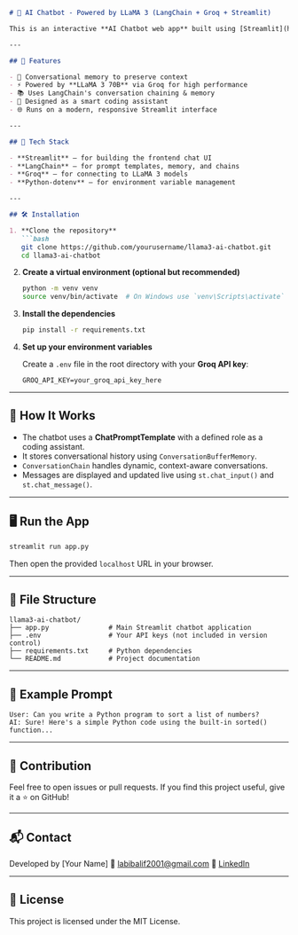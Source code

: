

````markdown
# 🤖 AI Chatbot - Powered by LLaMA 3 (LangChain + Groq + Streamlit)

This is an interactive **AI Chatbot web app** built using [Streamlit](https://streamlit.io/), [LangChain](https://www.langchain.com/), and [Groq](https://groq.com/) models like **LLaMA 3 (70B)**. The assistant is tailored to help users with coding assignments and write **efficient, human-like code** that avoids plagiarism.

---

## 🚀 Features

- 💬 Conversational memory to preserve context
- ⚡ Powered by **LLaMA 3 70B** via Groq for high performance
- 📚 Uses LangChain's conversation chaining & memory
- 🧠 Designed as a smart coding assistant
- 🌐 Runs on a modern, responsive Streamlit interface

---

## 🧰 Tech Stack

- **Streamlit** – for building the frontend chat UI
- **LangChain** – for prompt templates, memory, and chains
- **Groq** – for connecting to LLaMA 3 models
- **Python-dotenv** – for environment variable management

---

## 🛠️ Installation

1. **Clone the repository**
   ```bash
   git clone https://github.com/yourusername/llama3-ai-chatbot.git
   cd llama3-ai-chatbot
````

2. **Create a virtual environment (optional but recommended)**

   ```bash
   python -m venv venv
   source venv/bin/activate  # On Windows use `venv\Scripts\activate`
   ```

3. **Install the dependencies**

   ```bash
   pip install -r requirements.txt
   ```

4. **Set up your environment variables**

   Create a `.env` file in the root directory with your **Groq API key**:

   ```
   GROQ_API_KEY=your_groq_api_key_here
   ```

---

## 🧠 How It Works

* The chatbot uses a **ChatPromptTemplate** with a defined role as a coding assistant.
* It stores conversational history using `ConversationBufferMemory`.
* `ConversationChain` handles dynamic, context-aware conversations.
* Messages are displayed and updated live using `st.chat_input()` and `st.chat_message()`.

---

## 🖥️ Run the App

```bash
streamlit run app.py
```

Then open the provided `localhost` URL in your browser.

---

## 📁 File Structure

```
llama3-ai-chatbot/
├── app.py               # Main Streamlit chatbot application
├── .env                 # Your API keys (not included in version control)
├── requirements.txt     # Python dependencies
└── README.md            # Project documentation
```

---

## 📌 Example Prompt

```
User: Can you write a Python program to sort a list of numbers?
AI: Sure! Here's a simple Python code using the built-in sorted() function...
```

---

## 🤝 Contribution

Feel free to open issues or pull requests. If you find this project useful, give it a ⭐ on GitHub!

---

## 📬 Contact

Developed by \[Your Name]
📧 [labibalif2001@gmail.com](mailto:labibalif2001@gmail.com)
🔗 [LinkedIn](https://www.linkedin.com/in/labibul-ahsan-alif-b70974291/?originalSubdomain=bd)

---

## 📜 License

This project is licensed under the MIT License.


